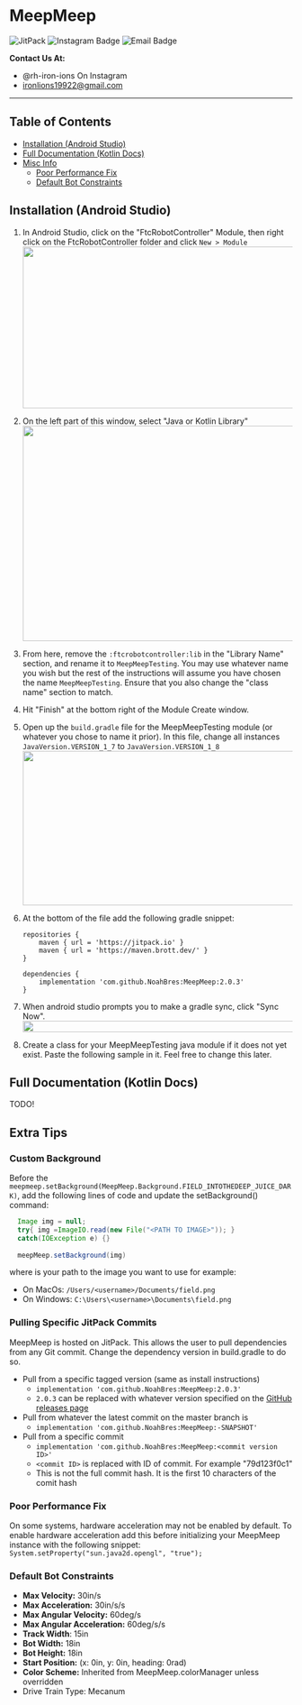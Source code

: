 # MeepMeep

![JitPack](https://img.shields.io/jitpack/version/com.github.rh-robotics/MeepMeep?style=for-the-badge&logo=jitpack)
![Instagram Badge](https://img.shields.io/badge/%40rh--iron--lions-yellow?style=for-the-badge&logo=instagram&logoColor=%23edbe28&label=Instagram&labelColor=%23676767&color=%23edbe28&link=https%3A%2F%2Finstagram.com%2Frh-iron-lions)
![Email Badge](https://img.shields.io/badge/ironlions19922%40gmail.com-yellow?style=for-the-badge&logo=gmail&logoColor=%23edbe28&label=Email&labelColor=%23676767&color=%23edbe28&link=mailto%3Aironlions19922%40gmail.com)

**Contact Us At:**

- @rh-iron-ions On Instagram
- ironlions19922@gmail.com

---

## Table of Contents

- [Installation (Android Studio)](#installation-android-studio)
- [Full Documentation (Kotlin Docs)](#full-documentation-kotlin-docs)
- [Misc Info](#extra-tips)
    - [Poor Performance Fix](#poor-performance-fix)
    - [Default Bot Constraints](#default-bot-constraints)

## Installation (Android Studio)

1. In Android Studio, click on the "FtcRobotController" Module, then right click on the
   FtcRobotController folder and click `New > Module`
   <img src="/images/readme/installationStep1.png" width="751" height="287"/>
2. On the left part of this window, select "Java or Kotlin Library"
   <img src="/images/readme/installationStep2.png" width="544" height="382"/>

3. From here, remove the `:ftcrobotcontroller:lib` in the "Library Name" section, and rename it
   to `MeepMeepTesting`. You may use whatever name you wish but the rest of the instructions will
   assume you have chosen the name `MeepMeepTesting`. Ensure that you also change the "class name"
   section to match.

4. Hit "Finish" at the bottom right of the Module Create window.

5. Open up the `build.gradle` file for the MeepMeepTesting module (or whatever you chose to name it
   prior). In this file, change all instances `JavaVersion.VERSION_1_7` to `JavaVersion.VERSION_1_8`
   <img src="/images/readme/installationStep5.png" width="566" height="274"/>

6. At the bottom of the file add the following gradle snippet:

    ```
    repositories {
        maven { url = 'https://jitpack.io' }
        maven { url = 'https://maven.brott.dev/' }
    }
    
    dependencies {
        implementation 'com.github.NoahBres:MeepMeep:2.0.3'
    }
    ```

7. When android studio prompts you to make a gradle sync, click "Sync Now".
   <img src="/images/readme/installationStep7.png" width="644" height="20"/>

8. Create a class for your MeepMeepTesting java module if it does not yet exist. Paste the following
   sample in it. Feel free to change this later.

## Full Documentation (Kotlin Docs)

TODO!

## Extra Tips

### Custom Background

Before the `meepmeep.setBackground(MeepMeep.Background.FIELD_INTOTHEDEEP_JUICE_DARK)`, add the
following
lines of code and update the setBackground() command:

```java
  Image img = null;
  try{ img =ImageIO.read(new File("<PATH TO IMAGE>")); }
  catch(IOException e) {}
  
  meepMeep.setBackground(img)
```

where <PATH TO IMAGE> is your path to the image you want to use for example:

- On MacOs: `/Users/<username>/Documents/field.png`
- On Windows: `C:\Users\<username>\Documents\field.png`

### Pulling Specific JitPack Commits

MeepMeep is hosted on JitPack. This allows the user to pull dependencies from any Git commit. Change
the dependency version in build.gradle to do so.

- Pull from a specific tagged version (same as install instructions)
    - `implementation 'com.github.NoahBres:MeepMeep:2.0.3'`
    - `2.0.3` can be replaced with whatever version specified on
      the [GitHub releases page](https://github.com/NoahBres/MeepMeep/releases)
- Pull from whatever the latest commit on the master branch is
    - `implementation 'com.github.NoahBres:MeepMeep:-SNAPSHOT'`
- Pull from a specific commit
    - `implementation 'com.github.NoahBres:MeepMeep:<commit version ID>'`
    - `<commit ID>` is replaced with ID of commit. For example "79d123f0c1"
    - This is not the full commit hash. It is the first 10 characters of the comit hash

### Poor Performance Fix

On some systems, hardware acceleration may not be enabled by default. To enable hardware
acceleration add this before initializing your MeepMeep instance with the following snippet:
`System.setProperty("sun.java2d.opengl", "true");`

### Default Bot Constraints

- **Max Velocity:** 30in/s
- **Max Acceleration:** 30in/s/s
- **Max Angular Velocity:** 60deg/s
- **Max Angular Acceleration:** 60deg/s/s
- **Track Width**: 15in
- **Bot Width:** 18in
- **Bot Height:** 18in
- **Start Position:** (x: 0in, y: 0in, heading: 0rad)
- **Color Scheme:** Inherited from MeepMeep.colorManager unless overridden
- Drive Train Type: Mecanum
